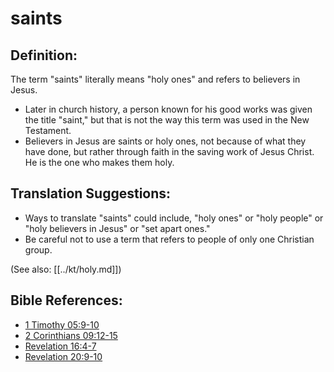 # saints #

## Definition: ##

The term "saints" literally means "holy ones" and refers to believers in Jesus.

* Later in church history, a person known for his good works was given the title "saint," but that is not the way this term was used in the New Testament.
* Believers in Jesus are saints or holy ones, not because of what they have done, but rather through faith in the saving work of Jesus Christ. He is the one who makes them holy.

## Translation Suggestions: ##

* Ways to translate "saints" could include, "holy ones" or "holy people" or "holy believers in Jesus" or "set apart ones."
* Be careful not to use a term that refers to people of only one Christian group.

(See also: [[../kt/holy.md]])

## Bible References: ##

* [1 Timothy 05:9-10](en/tn/1ti/help/05/09)
* [2 Corinthians 09:12-15](en/tn/2co/help/09/12)
* [Revelation 16:4-7](en/tn/rev/help/16/04)
* [Revelation 20:9-10](en/tn/rev/help/20/09)